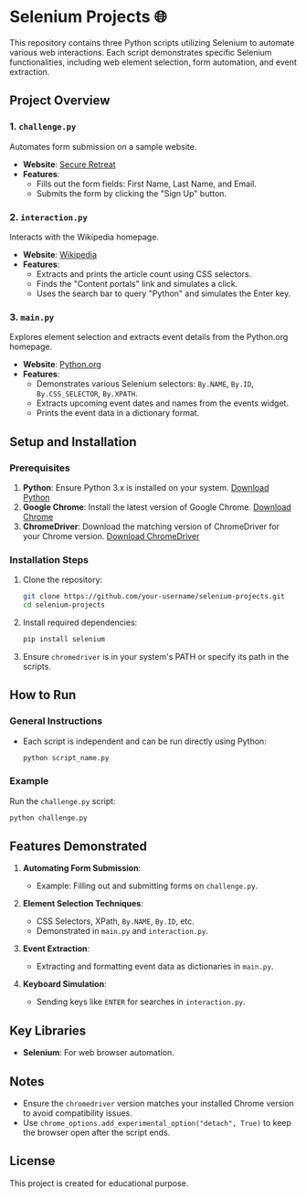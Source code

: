 # Selenium Projects 🌐

This repository contains three Python scripts utilizing Selenium to automate various web interactions. Each script demonstrates specific Selenium functionalities, including web element selection, form automation, and event extraction.

## Project Overview

### 1. `challenge.py`
Automates form submission on a sample website.
- **Website**: [Secure Retreat](https://secure-retreat-92358.herokuapp.com/)
- **Features**:
  - Fills out the form fields: First Name, Last Name, and Email.
  - Submits the form by clicking the "Sign Up" button.

### 2. `interaction.py`
Interacts with the Wikipedia homepage.
- **Website**: [Wikipedia](https://en.wikipedia.org/wiki/Main_Page)
- **Features**:
  - Extracts and prints the article count using CSS selectors.
  - Finds the "Content portals" link and simulates a click.
  - Uses the search bar to query "Python" and simulates the Enter key.

### 3. `main.py`
Explores element selection and extracts event details from the Python.org homepage.
- **Website**: [Python.org](https://www.python.org/)
- **Features**:
  - Demonstrates various Selenium selectors: `By.NAME`, `By.ID`, `By.CSS_SELECTOR`, `By.XPATH`.
  - Extracts upcoming event dates and names from the events widget.
  - Prints the event data in a dictionary format.

## Setup and Installation

### Prerequisites
1. **Python**: Ensure Python 3.x is installed on your system. [Download Python](https://www.python.org/downloads/)
2. **Google Chrome**: Install the latest version of Google Chrome. [Download Chrome](https://www.google.com/chrome/)
3. **ChromeDriver**: Download the matching version of ChromeDriver for your Chrome version. [Download ChromeDriver](https://sites.google.com/a/chromium.org/chromedriver/)

### Installation Steps
1. Clone the repository:
   ```bash
   git clone https://github.com/your-username/selenium-projects.git
   cd selenium-projects
   ```
2. Install required dependencies:
   ```bash
   pip install selenium
   ```
3. Ensure `chromedriver` is in your system's PATH or specify its path in the scripts.

## How to Run

### General Instructions
- Each script is independent and can be run directly using Python:
  ```bash
  python script_name.py
  ```

### Example
Run the `challenge.py` script:
```bash
python challenge.py
```


## Features Demonstrated

1. **Automating Form Submission**:
   - Example: Filling out and submitting forms on `challenge.py`.

2. **Element Selection Techniques**:
   - CSS Selectors, XPath, `By.NAME`, `By.ID`, etc.
   - Demonstrated in `main.py` and `interaction.py`.

3. **Event Extraction**:
   - Extracting and formatting event data as dictionaries in `main.py`.

4. **Keyboard Simulation**:
   - Sending keys like `ENTER` for searches in `interaction.py`.


## Key Libraries
- **Selenium**: For web browser automation.

## Notes
- Ensure the `chromedriver` version matches your installed Chrome version to avoid compatibility issues.
- Use `chrome_options.add_experimental_option("detach", True)` to keep the browser open after the script ends.

## License
This project is created for educational purpose.
